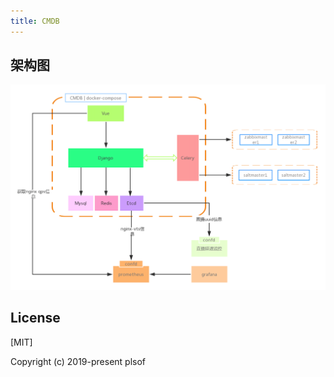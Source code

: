 ```yaml
---
title: CMDB
---
```


## 架构图
<img src="./images/architecture-cmdb.png" alt="CMDB" style="zoom:50%;" />

## License

[MIT]

Copyright (c) 2019-present plsof